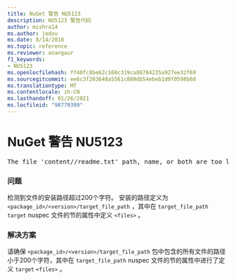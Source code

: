 ```yaml
---
title: NuGet 警告 NU5123
description: NU5123 警告代码
author: mishra14
ms.author: jodou
ms.date: 8/14/2018
ms.topic: reference
ms.reviewer: anangaur
f1_keywords:
- NU5123
ms.openlocfilehash: ff40fc8be62c160c319ca88784235a927ee32f69
ms.sourcegitcommit: ee6c3f203648a5561c809db54ebeb1d0f0598b68
ms.translationtype: MT
ms.contentlocale: zh-CN
ms.lasthandoff: 01/26/2021
ms.locfileid: "98779399"
---
```

# <a name="nuget-warning-nu5123"></a>NuGet 警告 NU5123
<pre>The file 'content/<LongPath>/readme.txt' path, name, or both are too long. Your package might not work without long file path support. Please shorten the file path or file name.</pre>

### <a name="issue"></a>问题

检测到文件的安装路径超过200个字符。 安装的路径定义为 `<package_id>/<version>/target_file_path` ，其中在 `target_file_path` `target` nuspec 文件的节的属性中定义 `<files>` 。


### <a name="solution"></a>解决方案

请确保 `<package_id>/<version>/target_file_path` 包中包含的所有文件的路径小于200个字符，其中在 `target_file_path` nuspec 文件的节的属性中进行了定义 `target` `<files>` 。

